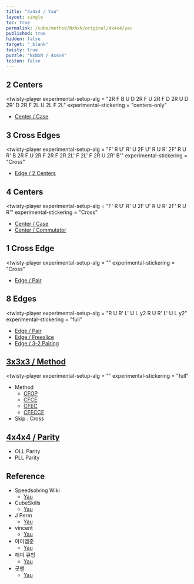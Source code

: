 ```yaml
---
title: "4x4x4 / Yau"
layout: single
toc: true
permalink: /cube/method/NxNxN/original/4x4x4/yau
published: true
hidden: false
target: "_blank"
twisty: true
puzzle: "NxNxN / 4x4x4"
teston: false
---
```

<span
  id     = "cube"
  puzzle = "{{page.puzzle}}"
  teston = "{{page.teston}}"
  alg                       = "y y y y"
  experimental-setup-anchor = "end" >

<head>
  <base target = "{{page.target}}">
</head>



## 2 Centers

<twisty-player
  experimental-setup-alg  = "2R F B U D 2R F U 2R F D 2R U D 2R' D 2R F 2L U 2L F 2L"
  experimental-stickering = "centers-only"
></twisty-player>

- [Center / Case](/cube/method/NxNxN/original/4x4x4/center/case)



## 3 Cross Edges

<twisty-player
  experimental-setup-alg  = "F' R U' R' U 2F U' R U R' 2F' R U R' B 2R F U 2R F 2R F 2R 2L' F 2L' F 2R U 2R' B'"
  experimental-stickering = "Cross"
></twisty-player>

- [Edge / 2 Centers](/cube/method/NxNxN/original/4x4x4/edge/2_centers)



## 4 Centers

<twisty-player
  experimental-setup-alg  = "F' R U' R' U 2F U' R U R' 2F' R U R'"
  experimental-stickering = "Cross"
></twisty-player>

- [Center / Case](/cube/method/NxNxN/original/4x4x4/center/case)
- [Center / Commutator](/cube/method/NxNxN/original/4x4x4/center/commutator)



## 1 Cross Edge

<twisty-player
  experimental-setup-alg  = ""
  experimental-stickering = "Cross"
></twisty-player>

- [Edge / Pair](/cube/method/NxNxN/original/4x4x4/edge/pair)



## 8 Edges

<twisty-player
  experimental-setup-alg  = "R U R' L' U L y2 R U R' L' U L y2"
  experimental-stickering = "full"
></twisty-player>

- [Edge / Pair](/cube/method/NxNxN/original/4x4x4/edge/pair)
- [Edge / Freeslice](/cube/method/NxNxN/original/4x4x4/edge/freeslice)
- [Edge / 3-2 Pairing](/cube/method/NxNxN/original/4x4x4/edge/3-2_pairing)



## [3x3x3 / Method](/cube/method/NxNxN/original/3x3x3#method)

<twisty-player
  experimental-setup-alg  = ""
  experimental-stickering = "full"
></twisty-player>

- Method
  - [CFOP](/cube/method/NxNxN/original/3x3x3/cfop)
  - [CFCE](/cube/method/NxNxN/original/3x3x3/cfce)
  - [CFEC](/cube/method/NxNxN/original/3x3x3/cfec)
  - [CFECCE](/cube/method/NxNxN/original/3x3x3/cfecce)
- Skip : Cross



## [4x4x4 / Parity](/cube/method/NxNxN/original/4x4x4/parity)

- OLL Parity
- PLL Parity



## Reference

- Speedsolving Wiki
  - [Yau](https://www.speedsolving.com/wiki/index.php/Yau_method)
- CubeSkills
  - [Yau](https://www.cubeskills.com/tutorials/intermediate-tips-and-yau-method)
- J Perm
  - [Yau](https://jperm.net/4x4)
- vincent
  - [Yau](https://m.blog.naver.com/vincentcube?categoryNo=58)
- 아이엠준
  - [Yau](https://youtu.be/jcEelDhL7KU)
- 해피 큐빙
  - [Yau](https://youtu.be/ruqzctlZfxM)
- 굿맨
  - [Yau](https://youtu.be/0slUBFL3F-g)
